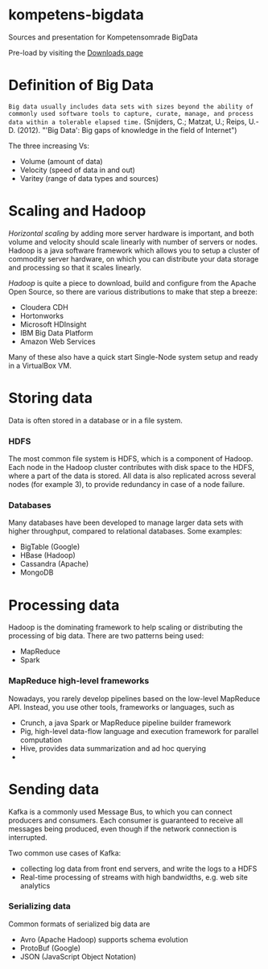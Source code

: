 # kompetens-bigdata
Sources and presentation for Kompetensomrade BigData

Pre-load by visiting the [Downloads page](https://github.com/afconsult-south/kompetens-bigdata/wiki/Downloads)

# Definition of Big Data

`Big data usually includes data sets with sizes beyond the ability of commonly used software tools to capture, curate, manage, and process data within a tolerable elapsed time.` (Snijders, C.; Matzat, U.; Reips, U.-D. (2012). "'Big Data': Big gaps of knowledge in the field of Internet")

The three increasing Vs:
* Volume (amount of data)
* Velocity (speed of data in and out)
* Varitey (range of data types and sources)

# Scaling and Hadoop
_Horizontal scaling_ by adding more server hardware is important, and both volume and velocity should scale linearly with number of servers or nodes.
Hadoop is a java software framework which allows you to setup a cluster of commodity server hardware, on which you can distribute your data storage and processing so that it scales linearly.

_Hadoop_ is quite a piece to download, build and configure from the Apache Open Source, so there are various distributions to make that step a breeze:
* Cloudera CDH
* Hortonworks
* Microsoft HDInsight
* IBM Big Data Platform
* Amazon Web Services

Many of these also have a quick start Single-Node system setup and ready in a VirtualBox VM.

# Storing data
Data is often stored in a database or in a file system. 

### HDFS
The most common file system is HDFS, which is a component of Hadoop. Each node in the Hadoop cluster contributes with disk space to the HDFS, where a part of the data is stored. All data is also replicated across several nodes (for example 3), to provide redundancy in case of a node failure.

### Databases
Many databases have been developed to manage larger data sets with higher throughput, compared to relational databases. Some examples:
* BigTable (Google)
* HBase (Hadoop)
* Cassandra (Apache)
* MongoDB

# Processing data
Hadoop is the dominating framework to help scaling or distributing the processing of big data. There are two patterns being used:
* MapReduce
* Spark

### MapReduce high-level frameworks
Nowadays, you rarely develop pipelines based on the low-level MapReduce API. Instead, you use other tools, frameworks or languages, such as
* Crunch, a java Spark or MapReduce pipeline builder framework
* Pig, high-level data-flow language and execution framework for parallel computation
* Hive, provides data summarization and ad hoc querying
* 

# Sending data
Kafka is a commonly used Message Bus, to which you can connect producers and consumers. Each consumer is guaranteed to receive all messages being produced, even though if the network connection is interrupted.

Two common use cases of Kafka:
* collecting log data from front end servers, and write the logs to a HDFS
* Real-time processing of streams with high bandwidths, e.g. web site analytics

### Serializing data
Common formats of serialized big data are
* Avro (Apache Hadoop) supports schema evolution
* ProtoBuf (Google)
* JSON (JavaScript Object Notation)

